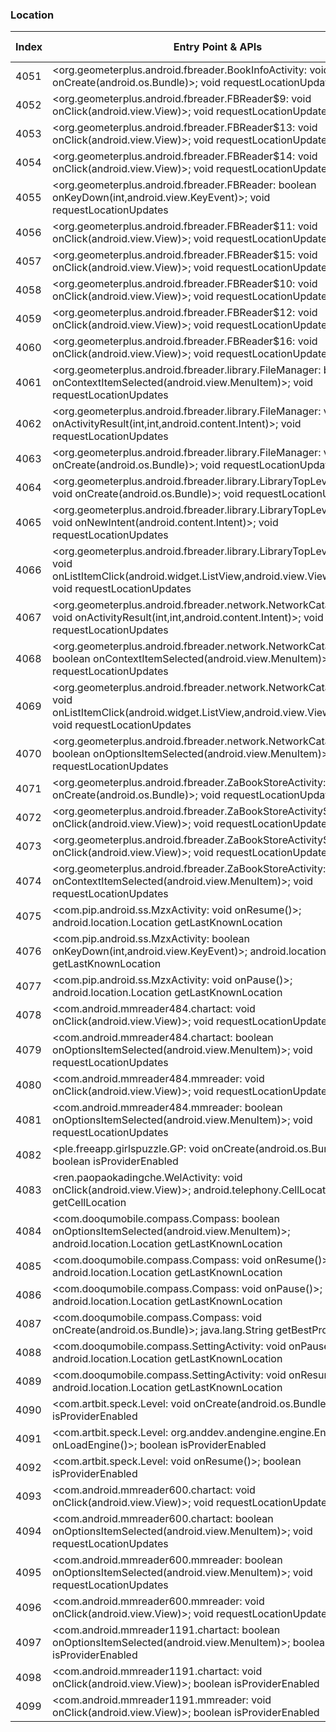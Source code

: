 ### Location
| Index | Entry Point & APIs | Screen shot | Resource id | Label |
| ------------- | ------------- | ------------- |-------------|-------------|
| 4051 | <org.geometerplus.android.fbreader.BookInfoActivity: void onCreate(android.os.Bundle)>; void requestLocationUpdates | ![](D:\COSMOS\output\py\Drebin\VirusShare_Android_20130506\VirusShare_ec98ce98f0ad1f53a44d11ff99e41a21\org.geometerplus.android.fbreader.BookInfoActivity.png) |  | |
| 4052 | <org.geometerplus.android.fbreader.FBReader$9: void onClick(android.view.View)>; void requestLocationUpdates | ![](D:\COSMOS\output\py\Drebin\VirusShare_Android_20130506\VirusShare_ec98ce98f0ad1f53a44d11ff99e41a21\org.geometerplus.android.fbreader.FBReader.png) |  | |
| 4053 | <org.geometerplus.android.fbreader.FBReader$13: void onClick(android.view.View)>; void requestLocationUpdates | ![](D:\COSMOS\output\py\Drebin\VirusShare_Android_20130506\VirusShare_ec98ce98f0ad1f53a44d11ff99e41a21\org.geometerplus.android.fbreader.FBReader.png) |  | |
| 4054 | <org.geometerplus.android.fbreader.FBReader$14: void onClick(android.view.View)>; void requestLocationUpdates | ![](D:\COSMOS\output\py\Drebin\VirusShare_Android_20130506\VirusShare_ec98ce98f0ad1f53a44d11ff99e41a21\org.geometerplus.android.fbreader.FBReader.png) |  | |
| 4055 | <org.geometerplus.android.fbreader.FBReader: boolean onKeyDown(int,android.view.KeyEvent)>; void requestLocationUpdates | ![](D:\COSMOS\output\py\Drebin\VirusShare_Android_20130506\VirusShare_ec98ce98f0ad1f53a44d11ff99e41a21\org.geometerplus.android.fbreader.FBReader.png) |  | |
| 4056 | <org.geometerplus.android.fbreader.FBReader$11: void onClick(android.view.View)>; void requestLocationUpdates | ![](D:\COSMOS\output\py\Drebin\VirusShare_Android_20130506\VirusShare_ec98ce98f0ad1f53a44d11ff99e41a21\org.geometerplus.android.fbreader.FBReader.png) |  | |
| 4057 | <org.geometerplus.android.fbreader.FBReader$15: void onClick(android.view.View)>; void requestLocationUpdates | ![](D:\COSMOS\output\py\Drebin\VirusShare_Android_20130506\VirusShare_ec98ce98f0ad1f53a44d11ff99e41a21\org.geometerplus.android.fbreader.FBReader.png) |  | |
| 4058 | <org.geometerplus.android.fbreader.FBReader$10: void onClick(android.view.View)>; void requestLocationUpdates | ![](D:\COSMOS\output\py\Drebin\VirusShare_Android_20130506\VirusShare_ec98ce98f0ad1f53a44d11ff99e41a21\org.geometerplus.android.fbreader.FBReader.png) |  | |
| 4059 | <org.geometerplus.android.fbreader.FBReader$12: void onClick(android.view.View)>; void requestLocationUpdates | ![](D:\COSMOS\output\py\Drebin\VirusShare_Android_20130506\VirusShare_ec98ce98f0ad1f53a44d11ff99e41a21\org.geometerplus.android.fbreader.FBReader.png) |  | |
| 4060 | <org.geometerplus.android.fbreader.FBReader$16: void onClick(android.view.View)>; void requestLocationUpdates | ![](D:\COSMOS\output\py\Drebin\VirusShare_Android_20130506\VirusShare_ec98ce98f0ad1f53a44d11ff99e41a21\org.geometerplus.android.fbreader.FBReader.png) |  | |
| 4061 | <org.geometerplus.android.fbreader.library.FileManager: boolean onContextItemSelected(android.view.MenuItem)>; void requestLocationUpdates | ![](D:\COSMOS\output\py\Drebin\VirusShare_Android_20130506\VirusShare_ec98ce98f0ad1f53a44d11ff99e41a21\org.geometerplus.android.fbreader.library.FileManager.png) |  | |
| 4062 | <org.geometerplus.android.fbreader.library.FileManager: void onActivityResult(int,int,android.content.Intent)>; void requestLocationUpdates | ![](D:\COSMOS\output\py\Drebin\VirusShare_Android_20130506\VirusShare_ec98ce98f0ad1f53a44d11ff99e41a21\org.geometerplus.android.fbreader.library.FileManager.png) |  | |
| 4063 | <org.geometerplus.android.fbreader.library.FileManager: void onCreate(android.os.Bundle)>; void requestLocationUpdates | ![](D:\COSMOS\output\py\Drebin\VirusShare_Android_20130506\VirusShare_ec98ce98f0ad1f53a44d11ff99e41a21\org.geometerplus.android.fbreader.library.FileManager.png) |  | |
| 4064 | <org.geometerplus.android.fbreader.library.LibraryTopLevelActivity: void onCreate(android.os.Bundle)>; void requestLocationUpdates | ![](D:\COSMOS\output\py\Drebin\VirusShare_Android_20130506\VirusShare_ec98ce98f0ad1f53a44d11ff99e41a21\org.geometerplus.android.fbreader.library.LibraryTopLevelActivity.png) |  | |
| 4065 | <org.geometerplus.android.fbreader.library.LibraryTopLevelActivity: void onNewIntent(android.content.Intent)>; void requestLocationUpdates | ![](D:\COSMOS\output\py\Drebin\VirusShare_Android_20130506\VirusShare_ec98ce98f0ad1f53a44d11ff99e41a21\org.geometerplus.android.fbreader.library.LibraryTopLevelActivity.png) |  | |
| 4066 | <org.geometerplus.android.fbreader.library.LibraryTopLevelActivity: void onListItemClick(android.widget.ListView,android.view.View,int,long)>; void requestLocationUpdates | ![](D:\COSMOS\output\py\Drebin\VirusShare_Android_20130506\VirusShare_ec98ce98f0ad1f53a44d11ff99e41a21\org.geometerplus.android.fbreader.library.LibraryTopLevelActivity.png) |  | |
| 4067 | <org.geometerplus.android.fbreader.network.NetworkCatalogActivity: void onActivityResult(int,int,android.content.Intent)>; void requestLocationUpdates | ![](D:\COSMOS\output\py\Drebin\VirusShare_Android_20130506\VirusShare_ec98ce98f0ad1f53a44d11ff99e41a21\org.geometerplus.android.fbreader.network.NetworkCatalogActivity.png) |  | |
| 4068 | <org.geometerplus.android.fbreader.network.NetworkCatalogActivity: boolean onContextItemSelected(android.view.MenuItem)>; void requestLocationUpdates | ![](D:\COSMOS\output\py\Drebin\VirusShare_Android_20130506\VirusShare_ec98ce98f0ad1f53a44d11ff99e41a21\org.geometerplus.android.fbreader.network.NetworkCatalogActivity.png) |  | |
| 4069 | <org.geometerplus.android.fbreader.network.NetworkCatalogActivity: void onListItemClick(android.widget.ListView,android.view.View,int,long)>; void requestLocationUpdates | ![](D:\COSMOS\output\py\Drebin\VirusShare_Android_20130506\VirusShare_ec98ce98f0ad1f53a44d11ff99e41a21\org.geometerplus.android.fbreader.network.NetworkCatalogActivity.png) |  | |
| 4070 | <org.geometerplus.android.fbreader.network.NetworkCatalogActivity: boolean onOptionsItemSelected(android.view.MenuItem)>; void requestLocationUpdates | ![](D:\COSMOS\output\py\Drebin\VirusShare_Android_20130506\VirusShare_ec98ce98f0ad1f53a44d11ff99e41a21\org.geometerplus.android.fbreader.network.NetworkCatalogActivity.png) |  | |
| 4071 | <org.geometerplus.android.fbreader.ZaBookStoreActivity: void onCreate(android.os.Bundle)>; void requestLocationUpdates | ![](D:\COSMOS\output\py\Drebin\VirusShare_Android_20130506\VirusShare_ec98ce98f0ad1f53a44d11ff99e41a21\org.geometerplus.android.fbreader.ZaBookStoreActivity.png) |  | |
| 4072 | <org.geometerplus.android.fbreader.ZaBookStoreActivity$3: void onClick(android.view.View)>; void requestLocationUpdates | ![](D:\COSMOS\output\py\Drebin\VirusShare_Android_20130506\VirusShare_ec98ce98f0ad1f53a44d11ff99e41a21\org.geometerplus.android.fbreader.ZaBookStoreActivity.png) |  | |
| 4073 | <org.geometerplus.android.fbreader.ZaBookStoreActivity$2: void onClick(android.view.View)>; void requestLocationUpdates | ![](D:\COSMOS\output\py\Drebin\VirusShare_Android_20130506\VirusShare_ec98ce98f0ad1f53a44d11ff99e41a21\org.geometerplus.android.fbreader.ZaBookStoreActivity.png) |  | |
| 4074 | <org.geometerplus.android.fbreader.ZaBookStoreActivity: boolean onContextItemSelected(android.view.MenuItem)>; void requestLocationUpdates | ![](D:\COSMOS\output\py\Drebin\VirusShare_Android_20130506\VirusShare_ec98ce98f0ad1f53a44d11ff99e41a21\org.geometerplus.android.fbreader.ZaBookStoreActivity.png) |  | |
| 4075 | <com.pip.android.ss.MzxActivity: void onResume()>; android.location.Location getLastKnownLocation | ![](D:\COSMOS\output\py\Drebin\VirusShare_Android_20130506\VirusShare_ed02193213a4f383fdd4bfaeec93e4a8\com.pip.android.ss.MzxActivity.png) |  | |
| 4076 | <com.pip.android.ss.MzxActivity: boolean onKeyDown(int,android.view.KeyEvent)>; android.location.Location getLastKnownLocation | ![](D:\COSMOS\output\py\Drebin\VirusShare_Android_20130506\VirusShare_ed02193213a4f383fdd4bfaeec93e4a8\com.pip.android.ss.MzxActivity.png) |  | |
| 4077 | <com.pip.android.ss.MzxActivity: void onPause()>; android.location.Location getLastKnownLocation | ![](D:\COSMOS\output\py\Drebin\VirusShare_Android_20130506\VirusShare_ed02193213a4f383fdd4bfaeec93e4a8\com.pip.android.ss.MzxActivity.png) |  | |
| 4078 | <com.android.mmreader484.chartact: void onClick(android.view.View)>; void requestLocationUpdates | ![](D:\COSMOS\output\py\Drebin\VirusShare_Android_20130506\VirusShare_ed20f5e184cd5179f6e193d0ef2f2ffd\com.android.mmreader484.chartact.png) |  | |
| 4079 | <com.android.mmreader484.chartact: boolean onOptionsItemSelected(android.view.MenuItem)>; void requestLocationUpdates | ![](D:\COSMOS\output\py\Drebin\VirusShare_Android_20130506\VirusShare_ed20f5e184cd5179f6e193d0ef2f2ffd\com.android.mmreader484.chartact.png) |  | |
| 4080 | <com.android.mmreader484.mmreader: void onClick(android.view.View)>; void requestLocationUpdates | ![](D:\COSMOS\output\py\Drebin\VirusShare_Android_20130506\VirusShare_ed20f5e184cd5179f6e193d0ef2f2ffd\com.android.mmreader484.mmreader.png) |  | |
| 4081 | <com.android.mmreader484.mmreader: boolean onOptionsItemSelected(android.view.MenuItem)>; void requestLocationUpdates | ![](D:\COSMOS\output\py\Drebin\VirusShare_Android_20130506\VirusShare_ed20f5e184cd5179f6e193d0ef2f2ffd\com.android.mmreader484.mmreader.png) |  | |
| 4082 | <ple.freeapp.girlspuzzle.GP: void onCreate(android.os.Bundle)>; boolean isProviderEnabled | ![](D:\COSMOS\output\py\Drebin\VirusShare_Android_20130506\VirusShare_ed840228373ae63b2bd213b511ecd4a0\ple.freeapp.girlspuzzle.GP.png) |  | |
| 4083 | <ren.paopaokadingche.WelActivity: void onClick(android.view.View)>; android.telephony.CellLocation getCellLocation | ![](D:\COSMOS\output\py\Drebin\VirusShare_Android_20130506\VirusShare_ed9c835098530f78b85e67578b7d3189\ren.paopaokadingche.WelActivity.png) |  | |
| 4084 | <com.dooqumobile.compass.Compass: boolean onOptionsItemSelected(android.view.MenuItem)>; android.location.Location getLastKnownLocation | ![](D:\COSMOS\output\py\Drebin\VirusShare_Android_20130506\VirusShare_eda1994d3a226c04a40ef1b58b14a2e4\com.dooqumobile.compass.Compass.png) |  | |
| 4085 | <com.dooqumobile.compass.Compass: void onResume()>; android.location.Location getLastKnownLocation | ![](D:\COSMOS\output\py\Drebin\VirusShare_Android_20130506\VirusShare_eda1994d3a226c04a40ef1b58b14a2e4\com.dooqumobile.compass.Compass.png) |  | |
| 4086 | <com.dooqumobile.compass.Compass: void onPause()>; android.location.Location getLastKnownLocation | ![](D:\COSMOS\output\py\Drebin\VirusShare_Android_20130506\VirusShare_eda1994d3a226c04a40ef1b58b14a2e4\com.dooqumobile.compass.Compass.png) |  | |
| 4087 | <com.dooqumobile.compass.Compass: void onCreate(android.os.Bundle)>; java.lang.String getBestProvider | ![](D:\COSMOS\output\py\Drebin\VirusShare_Android_20130506\VirusShare_eda1994d3a226c04a40ef1b58b14a2e4\com.dooqumobile.compass.Compass.png) |  | |
| 4088 | <com.dooqumobile.compass.SettingActivity: void onPause()>; android.location.Location getLastKnownLocation | ![](D:\COSMOS\output\py\Drebin\VirusShare_Android_20130506\VirusShare_eda1994d3a226c04a40ef1b58b14a2e4\com.dooqumobile.compass.SettingActivity.png) |  | |
| 4089 | <com.dooqumobile.compass.SettingActivity: void onResume()>; android.location.Location getLastKnownLocation | ![](D:\COSMOS\output\py\Drebin\VirusShare_Android_20130506\VirusShare_eda1994d3a226c04a40ef1b58b14a2e4\com.dooqumobile.compass.SettingActivity.png) |  | |
| 4090 | <com.artbit.speck.Level: void onCreate(android.os.Bundle)>; boolean isProviderEnabled | ![](D:\COSMOS\output\py\Drebin\VirusShare_Android_20130506\VirusShare_ee004d0781c0a8e22dfbbdff6fda14cf\com.artbit.speck.Level.png) |  | |
| 4091 | <com.artbit.speck.Level: org.anddev.andengine.engine.Engine onLoadEngine()>; boolean isProviderEnabled | ![](D:\COSMOS\output\py\Drebin\VirusShare_Android_20130506\VirusShare_ee004d0781c0a8e22dfbbdff6fda14cf\com.artbit.speck.Level.png) |  | |
| 4092 | <com.artbit.speck.Level: void onResume()>; boolean isProviderEnabled | ![](D:\COSMOS\output\py\Drebin\VirusShare_Android_20130506\VirusShare_ee004d0781c0a8e22dfbbdff6fda14cf\com.artbit.speck.Level.png) |  | |
| 4093 | <com.android.mmreader600.chartact: void onClick(android.view.View)>; void requestLocationUpdates | ![](D:\COSMOS\output\py\Drebin\VirusShare_Android_20130506\VirusShare_ee2745c993d8f585649b07eeed54efa8\com.android.mmreader600.chartact.png) |  | |
| 4094 | <com.android.mmreader600.chartact: boolean onOptionsItemSelected(android.view.MenuItem)>; void requestLocationUpdates | ![](D:\COSMOS\output\py\Drebin\VirusShare_Android_20130506\VirusShare_ee2745c993d8f585649b07eeed54efa8\com.android.mmreader600.chartact.png) |  | |
| 4095 | <com.android.mmreader600.mmreader: boolean onOptionsItemSelected(android.view.MenuItem)>; void requestLocationUpdates | ![](D:\COSMOS\output\py\Drebin\VirusShare_Android_20130506\VirusShare_ee2745c993d8f585649b07eeed54efa8\com.android.mmreader600.mmreader.png) |  | |
| 4096 | <com.android.mmreader600.mmreader: void onClick(android.view.View)>; void requestLocationUpdates | ![](D:\COSMOS\output\py\Drebin\VirusShare_Android_20130506\VirusShare_ee2745c993d8f585649b07eeed54efa8\com.android.mmreader600.mmreader.png) |  | |
| 4097 | <com.android.mmreader1191.chartact: boolean onOptionsItemSelected(android.view.MenuItem)>; boolean isProviderEnabled | ![](D:\COSMOS\output\py\Drebin\VirusShare_Android_20130506\VirusShare_ef7674e728f3fc29e8c2f01bb2e9f54c\com.android.mmreader1191.chartact.png) |  | |
| 4098 | <com.android.mmreader1191.chartact: void onClick(android.view.View)>; boolean isProviderEnabled | ![](D:\COSMOS\output\py\Drebin\VirusShare_Android_20130506\VirusShare_ef7674e728f3fc29e8c2f01bb2e9f54c\com.android.mmreader1191.chartact.png) |  | |
| 4099 | <com.android.mmreader1191.mmreader: void onClick(android.view.View)>; boolean isProviderEnabled | ![](D:\COSMOS\output\py\Drebin\VirusShare_Android_20130506\VirusShare_ef7674e728f3fc29e8c2f01bb2e9f54c\com.android.mmreader1191.mmreader.png) |  | |
